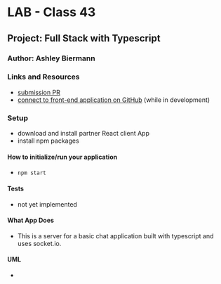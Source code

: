 # LAB - Class 43

## Project: Full Stack with Typescript

### Author: Ashley Biermann

### Links and Resources

- [submission PR](https://github.com/401-advanced-javascript-ashley-biermann/typescript-serverside/pull/2)
- [connect to front-end application on GitHub](https://github.com/401-advanced-javascript-ashley-biermann/typescript-reactfrontend) (while in development)

### Setup

- download and install partner React client App
- install npm packages

#### How to initialize/run your application

- `npm start`

#### Tests

- not yet implemented

#### What App Does

- This is a server for a basic chat application built with typescript and uses socket.io.

#### UML

- ![]()


